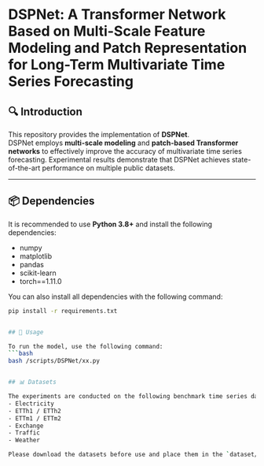 # DSPNet: A Transformer Network Based on Multi-Scale Feature Modeling and Patch Representation for Long-Term Multivariate Time Series Forecasting

## 🔍 Introduction
This repository provides the implementation of **DSPNet**.  
DSPNet employs **multi-scale modeling** and **patch-based Transformer networks** to effectively improve the accuracy of multivariate time series forecasting. Experimental results demonstrate that DSPNet achieves state-of-the-art performance on multiple public datasets.  


---

## 📦 Dependencies  

It is recommended to use **Python 3.8+** and install the following dependencies:  
- numpy  
- matplotlib  
- pandas  
- scikit-learn  
- torch==1.11.0  

You can also install all dependencies with the following command:  
```bash
pip install -r requirements.txt


## 🚀 Usage  

To run the model, use the following command:  
```bash
bash /scripts/DSPNet/xx.py


## 📊 Datasets  

The experiments are conducted on the following benchmark time series datasets:  
- Electricity  
- ETTh1 / ETTh2  
- ETTm1 / ETTm2  
- Exchange  
- Traffic  
- Weather  

Please download the datasets before use and place them in the `dataset/` directory.  


